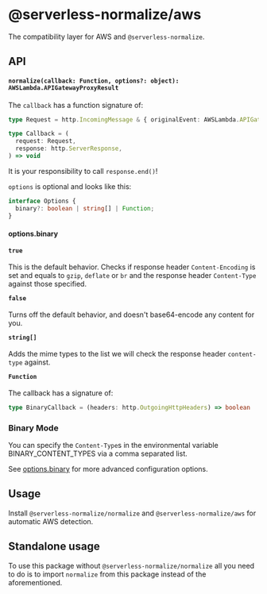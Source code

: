 # @serverless-normalize/aws

The compatibility layer for AWS and `@serverless-normalize`.

## API

#### `normalize(callback: Function, options?: object): AWSLambda.APIGatewayProxyResult`

The `callback` has a function signature of:
```typescript
type Request = http.IncomingMessage & { originalEvent: AWSLambda.APIGatewayEvent };

type Callback = (
  request: Request,
  response: http.ServerResponse,
) => void
```

It is your responsibility to call `response.end()`! 

`options` is optional and looks like this:

```typescript
interface Options {
  binary?: boolean | string[] | Function;
}
```

#### options.binary

**`true`**<br><br>
This is the default behavior. Checks if response header `Content-Encoding` is set and equals to `gzip`, `deflate` or `br` and the response header `Content-Type` against those specified.

**`false`**<br><br>
Turns off the default behavior, and doesn't base64-encode any content for you.

**`string[]`**<br><br>
Adds the mime types to the list we will check the response header `content-type` against.

**`Function`**<br><br>
The callback has a signature of:
```typescript
type BinaryCallback = (headers: http.OutgoingHttpHeaders) => boolean
```

### Binary Mode

You can specify the `Content-Type`s in the environmental variable BINARY_CONTENT_TYPES via a comma separated list.

See [options.binary](README.md#optionsbinary) for more advanced configuration options.

## Usage

Install `@serverless-normalize/normalize` and `@serverless-normalize/aws` for automatic AWS detection.

## Standalone usage

To use this package without `@serverless-normalize/normalize` all you need to do is to import `normalize` from this
package instead of the aforementioned.  


